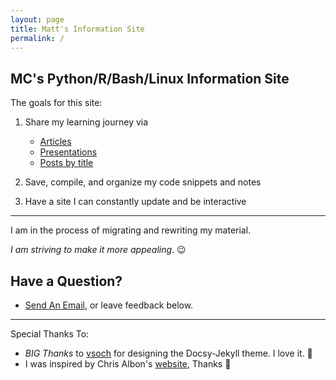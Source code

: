 ```yaml
---
layout: page
title: Matt's Information Site
permalink: /
---
```


## MC's Python/R/Bash/Linux Information Site

The goals for this site:

1. Share my learning journey via
   - [Articles](docs)
   - [Presentations](docs/mcc-presentations)
   - [Posts by title](archive)

2. Save, compile, and organize my code snippets and notes

3. Have a site I can constantly update and be interactive 
  
---

I am in the process of migrating and rewriting my material.  

*I am striving to make it more appealing*. 😉

## Have a Question?

- <a href="mailto:matt.curcio.ri@gmail.com?subject=A question from the web">Send An Email</a>, or leave feedback below.

---

Special Thanks To:  
- *BIG Thanks* to [vsoch](https://vsoch.github.io/docsy-jekyll/) for designing the Docsy-Jekyll theme. I love it. 👏  
- I was inspired by Chris Albon's [website](https://chrisalbon.com), Thanks 👏 
